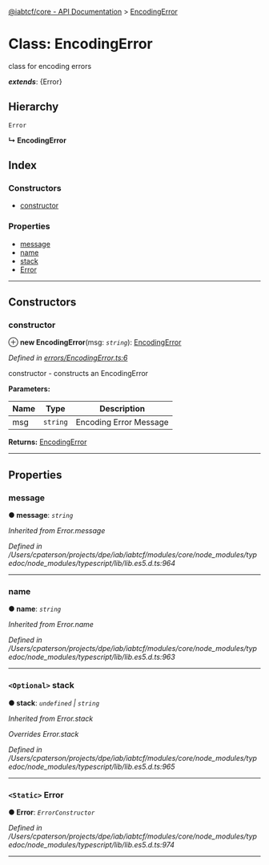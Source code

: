 [@iabtcf/core - API Documentation](../README.md) > [EncodingError](../classes/encodingerror.md)

# Class: EncodingError

class for encoding errors

*__extends__*: {Error}

## Hierarchy

 `Error`

**↳ EncodingError**

## Index

### Constructors

* [constructor](encodingerror.md#constructor)

### Properties

* [message](encodingerror.md#message)
* [name](encodingerror.md#name)
* [stack](encodingerror.md#stack)
* [Error](encodingerror.md#error)

---

## Constructors

<a id="constructor"></a>

###  constructor

⊕ **new EncodingError**(msg: *`string`*): [EncodingError](encodingerror.md)

*Defined in [errors/EncodingError.ts:6](https://github.com/chrispaterson/iabtcf-es/blob/293af9e/modules/core/src/errors/EncodingError.ts#L6)*

constructor - constructs an EncodingError

**Parameters:**

| Name | Type | Description |
| ------ | ------ | ------ |
| msg | `string` |  Encoding Error Message |

**Returns:** [EncodingError](encodingerror.md)

___

## Properties

<a id="message"></a>

###  message

**● message**: *`string`*

*Inherited from Error.message*

*Defined in /Users/cpaterson/projects/dpe/iab/iabtcf/modules/core/node_modules/typedoc/node_modules/typescript/lib/lib.es5.d.ts:964*

___
<a id="name"></a>

###  name

**● name**: *`string`*

*Inherited from Error.name*

*Defined in /Users/cpaterson/projects/dpe/iab/iabtcf/modules/core/node_modules/typedoc/node_modules/typescript/lib/lib.es5.d.ts:963*

___
<a id="stack"></a>

### `<Optional>` stack

**● stack**: *`undefined` \| `string`*

*Inherited from Error.stack*

*Overrides Error.stack*

*Defined in /Users/cpaterson/projects/dpe/iab/iabtcf/modules/core/node_modules/typedoc/node_modules/typescript/lib/lib.es5.d.ts:965*

___
<a id="error"></a>

### `<Static>` Error

**● Error**: *`ErrorConstructor`*

*Defined in /Users/cpaterson/projects/dpe/iab/iabtcf/modules/core/node_modules/typedoc/node_modules/typescript/lib/lib.es5.d.ts:974*

___

